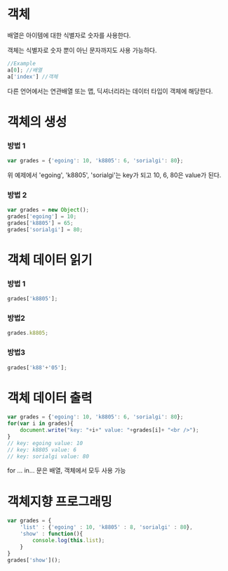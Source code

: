 # 객체

배열은 아이템에 대한 식별자로 숫자를 사용한다.

객체는 식별자로 숫자 뿐이 아닌 문자까지도 사용 가능하다. 

```jsx
//Example
a[0]; //배열
a['index'] //객체
```

다른 언어에서는 연관배열 또는 맵, 딕셔너리라는 데이터 타입이 객체에 해당한다.

# 객체의 생성

### 방법 1

```jsx
var grades = {'egoing': 10, 'k8805': 6, 'sorialgi': 80};
```

위 예제에서 'egoing', 'k8805', 'sorialgi'는 key가 되고 10, 6, 80은 value가 된다.

### 방법 2

```jsx
var grades = new Object();
grades['egoing'] = 10;
grades['k8805'] = 65;
grades['sorialgi'] = 80;
```

# 객체 데이터 읽기

### 방법 1

```jsx
grades['k8805'];
```

### 방법2

```jsx
grades.k8805;
```

### 방법3

```jsx
grades['k88'+'05'];
```

# 객체 데이터 출력

```jsx
var grades = {'egoing': 10, 'k8805': 6, 'sorialgi': 80};
for(var i in grades){
	document.write("key: "+i+" value: "+grades[i]+ "<br />");
}
// key: egoing value: 10
// key: k8805 value: 6
// key: sorialgi value: 80
```

for ... in... 문은 배열, 객체에서 모두 사용 가능

# 객체지향 프로그래밍

```jsx
var grades = {
	'list' : {'egoing' : 10, 'k8805' : 8, 'sorialgi' : 80},
	'show' : function(){
		console.log(this.list);
	}
}
grades['show']();
```